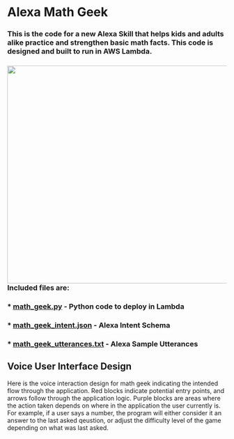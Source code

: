 # Alexa Math Geek

### This is the code for a new Alexa Skill that helps kids and adults alike practice and strengthen basic math facts.  This code is designed and built to run in AWS Lambda.

### <img align="right" width="700" height="500" src="https://blog.schoolspecialty.com/wp-content/uploads/2017/04/How-to-Help-Your-Students-Overcome-Math-Anxiety-1200x624.jpg">



### Included files are:

### * [math_geek.py](math_geek.py) - Python code to deploy in Lambda
### * [math_geek_intent.json](math_geek_intent.json) - Alexa Intent Schema
### * [math_geek_utterances.txt](math_geek_utterances.txt) - Alexa Sample Utterances

## Voice User Interface Design

Here is the voice interaction design for math geek indicating the intended flow through the application.  Red blocks indicate potential entry points, and arrows follow through the application logic.  Purple blocks are areas where the action taken depends on where in the application the user currently is.  For example, if a user says a number, the program will either consider it an answer to the last asked qeustion, or adjust the difficulty level of the game depending on what was last asked.



